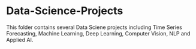 # Data-Science-Projects

This folder contains several Data Sciene projects including Time Series Forecasting, Machine Learning, Deep Learning, Computer Vision, NLP and Applied AI.
